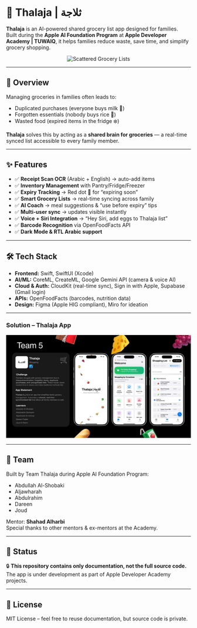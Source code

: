 # 🛒 Thalaja | ثلاجة

**Thalaja** is an AI-powered shared grocery list app designed for families.  
Built during the **Apple AI Foundation Program** at **Apple Developer Academy | TUWAIQ**, it helps families reduce waste, save time, and simplify grocery shopping.

<p align="center">
  <img src="1.gif" alt="Scattered Grocery Lists" width="400"/>
</p>

---

## 📌 Overview
Managing groceries in families often leads to:
- Duplicated purchases (everyone buys milk 🥛)
- Forgotten essentials (nobody buys rice 🍚)
- Wasted food (expired items in the fridge ❄️)

**Thalaja** solves this by acting as a **shared brain for groceries** — a real-time synced list accessible to every family member.

---

## ✨ Features
- ✅ **Receipt Scan OCR** (Arabic + English) → auto-add items  
- ✅ **Inventory Management** with Pantry/Fridge/Freezer  
- ✅ **Expiry Tracking** → Red dot 🔴 for “expiring soon”  
- ✅ **Smart Grocery Lists** → real-time syncing across family  
- ✅ **AI Coach** → meal suggestions & “use before expiry” tips  
- ✅ **Multi-user sync** → updates visible instantly  
- ✅ **Voice + Siri Integration** → “Hey Siri, add eggs to Thalaja list”  
- ✅ **Barcode Recognition** via OpenFoodFacts API  
- ✅ **Dark Mode & RTL Arabic support**  

---

## 🛠 Tech Stack
- **Frontend:** Swift, SwiftUI (Xcode)  
- **AI/ML:** CoreML, CreateML, Google Gemini API (camera & voice AI)  
- **Cloud & Auth:** CloudKit (real-time sync), Sign in with Apple, Supabase (Gmail login)  
- **APIs:** OpenFoodFacts (barcodes, nutrition data)  
- **Design:** Figma (Apple HIG compliant), Miro for ideation  

---

### Solution – Thalaja App
![Thalaja Screens](2.jpg)

---

## 👥 Team
Built by Team Thalaja during Apple AI Foundation Program:  
- Abdullah Al-Shobaki  
- Aljawharah  
- Abdulrahim  
- Dareen  
- Joud  

Mentor: **Shahad Alharbi**  
Special thanks to other mentors & ex-mentors at the Academy.  

---

## 🚀 Status
🔒 **This repository contains only documentation, not the full source code.**  
The app is under development as part of Apple Developer Academy projects.  

---

## 📄 License
MIT License – feel free to reuse documentation, but source code is private.
